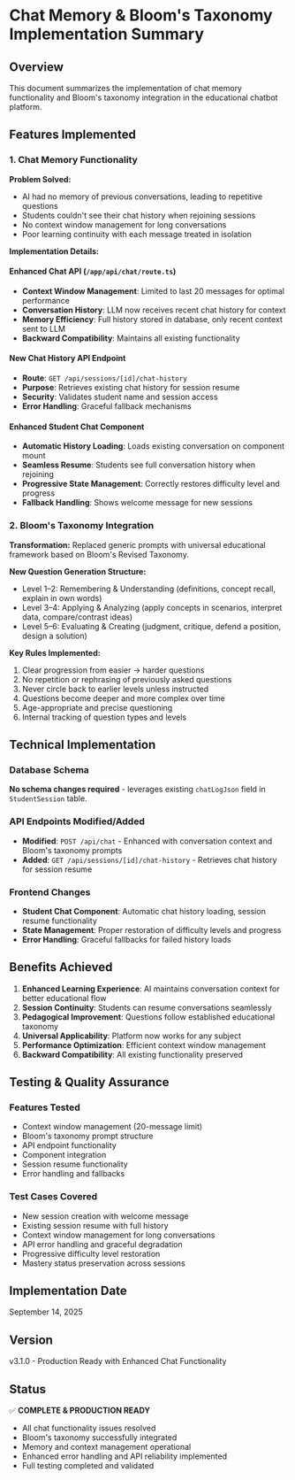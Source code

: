 
# Chat Memory & Bloom's Taxonomy Implementation Summary

## Overview
This document summarizes the implementation of chat memory functionality and Bloom's taxonomy integration in the educational chatbot platform.

## Features Implemented

### 1. Chat Memory Functionality

**Problem Solved:**
- AI had no memory of previous conversations, leading to repetitive questions
- Students couldn't see their chat history when rejoining sessions
- No context window management for long conversations
- Poor learning continuity with each message treated in isolation

**Implementation Details:**

#### Enhanced Chat API (`/app/api/chat/route.ts`)
- **Context Window Management**: Limited to last 20 messages for optimal performance
- **Conversation History**: LLM now receives recent chat history for context
- **Memory Efficiency**: Full history stored in database, only recent context sent to LLM
- **Backward Compatibility**: Maintains all existing functionality

#### New Chat History API Endpoint
- **Route**: `GET /api/sessions/[id]/chat-history`
- **Purpose**: Retrieves existing chat history for session resume
- **Security**: Validates student name and session access
- **Error Handling**: Graceful fallback mechanisms

#### Enhanced Student Chat Component
- **Automatic History Loading**: Loads existing conversation on component mount
- **Seamless Resume**: Students see full conversation history when rejoining
- **Progressive State Management**: Correctly restores difficulty level and progress
- **Fallback Handling**: Shows welcome message for new sessions

### 2. Bloom's Taxonomy Integration

**Transformation:**
Replaced generic prompts with universal educational framework based on Bloom's Revised Taxonomy.

**New Question Generation Structure:**
- Level 1–2: Remembering & Understanding (definitions, concept recall, explain in own words)
- Level 3–4: Applying & Analyzing (apply concepts in scenarios, interpret data, compare/contrast ideas)
- Level 5–6: Evaluating & Creating (judgment, critique, defend a position, design a solution)

**Key Rules Implemented:**
1. Clear progression from easier → harder questions
2. No repetition or rephrasing of previously asked questions
3. Never circle back to earlier levels unless instructed
4. Questions become deeper and more complex over time
5. Age-appropriate and precise questioning
6. Internal tracking of question types and levels

## Technical Implementation

### Database Schema
**No schema changes required** - leverages existing `chatLogJson` field in `StudentSession` table.

### API Endpoints Modified/Added
- **Modified**: `POST /api/chat` - Enhanced with conversation context and Bloom's taxonomy prompts
- **Added**: `GET /api/sessions/[id]/chat-history` - Retrieves chat history for session resume

### Frontend Changes
- **Student Chat Component**: Automatic chat history loading, session resume functionality
- **State Management**: Proper restoration of difficulty levels and progress
- **Error Handling**: Graceful fallbacks for failed history loads

## Benefits Achieved

1. **Enhanced Learning Experience**: AI maintains conversation context for better educational flow
2. **Session Continuity**: Students can resume conversations seamlessly
3. **Pedagogical Improvement**: Questions follow established educational taxonomy
4. **Universal Applicability**: Platform now works for any subject
5. **Performance Optimization**: Efficient context window management
6. **Backward Compatibility**: All existing functionality preserved

## Testing & Quality Assurance

### Features Tested
- Context window management (20-message limit)
- Bloom's taxonomy prompt structure
- API endpoint functionality
- Component integration
- Session resume functionality
- Error handling and fallbacks

### Test Cases Covered
- New session creation with welcome message
- Existing session resume with full history
- Context window management for long conversations
- API error handling and graceful degradation
- Progressive difficulty level restoration
- Mastery status preservation across sessions

## Implementation Date
September 14, 2025

## Version
v3.1.0 - Production Ready with Enhanced Chat Functionality

## Status
✅ **COMPLETE & PRODUCTION READY**
- All chat functionality issues resolved
- Bloom's taxonomy successfully integrated
- Memory and context management operational
- Enhanced error handling and API reliability implemented
- Full testing completed and validated
